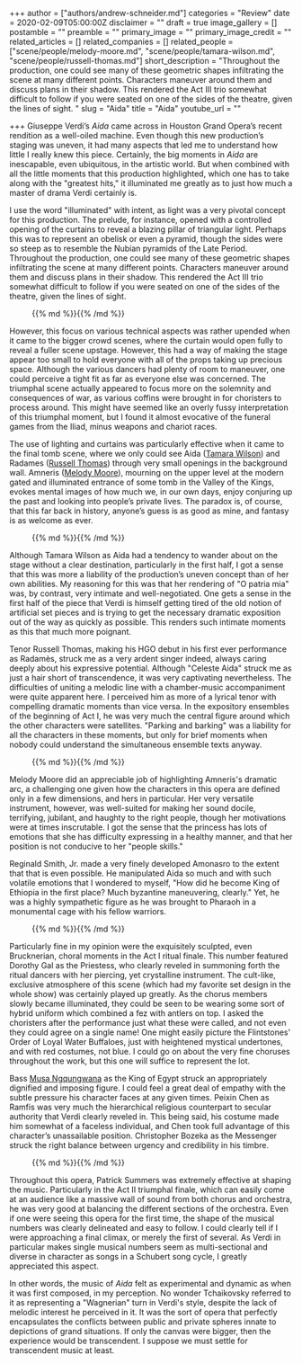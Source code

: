 +++
author = ["authors/andrew-schneider.md"]
categories = "Review"
date = 2020-02-09T05:00:00Z
disclaimer = ""
draft = true
image_gallery = []
postamble = ""
preamble = ""
primary_image = ""
primary_image_credit = ""
related_articles = []
related_companies = []
related_people = ["scene/people/melody-moore.md", "scene/people/tamara-wilson.md", "scene/people/russell-thomas.md"]
short_description = "Throughout the production, one could see many of these geometric shapes infiltrating the scene at many different points. Characters maneuver around them and discuss plans in their shadow. This rendered the Act III trio somewhat difficult to follow if you were seated on one of the sides of the theatre, given the lines of sight. "
slug = "Aida"
title = "Aida"
youtube_url = ""

+++
Giuseppe Verdi’s _Aida_ came across in Houston Grand Opera’s recent rendition as a well-oiled machine. Even though this new production’s staging was uneven, it had many aspects that led me to understand how little I really knew this piece. Certainly, the big moments in _Aida_ are inescapable, even ubiquitous, in the artistic world. But when combined with all the little moments that this production highlighted, which one has to take along with the "greatest hits," it illuminated me greatly as to just how much a master of drama Verdi certainly is.

I use the word "illuminated" with intent, as light was a very pivotal concept for this production. The prelude, for instance, opened with a controlled opening of the curtains to reveal a blazing pillar of triangular light. Perhaps this was to represent an obelisk or even a pyramid, though the sides were so steep as to resemble the Nubian pyramids of the Late Period. Throughout the production, one could see many of these geometric shapes infiltrating the scene at many different points. Characters maneuver around them and discuss plans in their shadow. This rendered the Act III trio somewhat difficult to follow if you were seated on one of the sides of the theatre, given the lines of sight. 

<figure data-type="image">{{% md %}}{{% /md %}}

<figcaption></figcaption>

</figure>

However, this focus on various technical aspects was rather upended when it came to the bigger crowd scenes, where the curtain would open fully to reveal a fuller scene upstage. However, this had a way of making the stage appear too small to hold everyone with all of the props taking up precious space. Although the various dancers had plenty of room to maneuver, one could perceive a tight fit as far as everyone else was concerned. The triumphal scene actually appeared to focus more on the solemnity and consequences of war, as various coffins were brought in for choristers to process around. This might have seemed like an overly fussy interpretation of this triumphal moment, but I found it almost evocative of the funeral games from the Iliad, minus weapons and chariot races.

The use of lighting and curtains was particularly effective when it came to the final tomb scene, where we only could see Aida ([Tamara Wilson](/scene/people/tamara-wilson/)) and Radames ([Russell Thomas](/talking-with-singers-russell-thomas/)) through very small openings in the background wall. Amneris ([Melody Moore](/scene/people/melody-moore/)), mourning on the upper level at the modern gated and illuminated entrance of some tomb in the Valley of the Kings, evokes mental images of how much we, in our own days, enjoy conjuring up the past and looking into people’s private lives. The paradox is, of course, that this far back in history, anyone’s guess is as good as mine, and fantasy is as welcome as ever.

<figure data-type="image">{{% md %}}{{% /md %}}

<figcaption></figcaption>

</figure>

Although Tamara Wilson as Aida had a tendency to wander about on the stage without a clear destination, particularly in the first half, I got a sense that this was more a liability of the production’s uneven concept than of her own abilities. My reasoning for this was that her rendering of "O patria mia" was, by contrast, very intimate and well-negotiated. One gets a sense in the first half of the piece that Verdi is himself getting tired of the old notion of artificial set pieces and is trying to get the necessary dramatic exposition out of the way as quickly as possible. This renders such intimate moments as this that much more poignant.

Tenor Russell Thomas, making his HGO debut in his first ever performance as Radamès, struck me as a very ardent singer indeed, always caring deeply about his expressive potential. Although "Celeste Aida" struck me as just a hair short of transcendence, it was very captivating nevertheless. The difficulties of uniting a melodic line with a chamber-music accompaniment were quite apparent here. I perceived him as more of a lyrical tenor with compelling dramatic moments than vice versa. In the expository ensembles of the beginning of Act I, he was very much the central figure around which the other characters were satellites. "Parking and barking" was a liability for all the characters in these moments, but only for brief moments when nobody could understand the simultaneous ensemble texts anyway.

<figure data-type="image">{{% md %}}{{% /md %}}

<figcaption></figcaption>

</figure>

Melody Moore did an appreciable job of highlighting Amneris's dramatic arc, a challenging one given how the characters in this opera are defined only in a few dimensions, and hers in particular. Her very versatile instrument, however, was well-suited for making her sound docile, terrifying, jubilant, and haughty to the right people, though her motivations were at times inscrutable. I got the sense that the princess has lots of emotions that she has difficulty expressing in a healthy manner, and that her position is not conducive to her "people skills."

Reginald Smith, Jr. made a very finely developed Amonasro to the extent that that is even possible. He manipulated Aida so much and with such volatile emotions that I wondered to myself, "How did he become King of Ethiopia in the first place? Much byzantine maneuvering, clearly." Yet, he was a highly sympathetic figure as he was brought to Pharaoh in a monumental cage with his fellow warriors.

<figure data-type="image">{{% md %}}{{% /md %}}

<figcaption></figcaption>

</figure>

Particularly fine in my opinion were the exquisitely sculpted, even Brucknerian, choral moments in the Act I ritual finale. This number featured Dorothy Gal as the Priestess, who clearly reveled in summoning forth the ritual dancers with her piercing, yet crystalline instrument. The cult-like, exclusive atmosphere of this scene (which had my favorite set design in the whole show) was certainly played up greatly. As the chorus members slowly became illuminated, they could be seen to be wearing some sort of hybrid uniform which combined a fez with antlers on top. I asked the choristers after the performance just what these were called, and not even they could agree on a single name! One might easily picture the Flintstones' Order of Loyal Water Buffaloes, just with heightened mystical undertones, and with red costumes, not blue. I could go on about the very fine choruses throughout the work, but this one will suffice to represent the lot.

Bass [Musa Ngqungwana](/scene/people/musa-ngqungwana/) as the King of Egypt struck an appropriately dignified and imposing figure. I could feel a great deal of empathy with the subtle pressure his character faces at any given times. Peixin Chen as Ramfis was very much the hierarchical religious counterpart to secular authority that Verdi clearly reveled in. This being said, his costume made him somewhat of a faceless individual, and Chen took full advantage of this character’s unassailable position. Christopher Bozeka as the Messenger struck the right balance between urgency and credibility in his timbre.

<figure data-type="image">{{% md %}}{{% /md %}}

<figcaption></figcaption>

</figure>

Throughout this opera, Patrick Summers was extremely effective at shaping the music. Particularly in the Act II triumphal finale, which can easily come at an audience like a massive wall of sound from both chorus and orchestra, he was very good at balancing the different sections of the orchestra. Even if one were seeing this opera for the first time, the shape of the musical numbers was clearly delineated and easy to follow. I could clearly tell if I were approaching a final climax, or merely the first of several. As Verdi in particular makes single musical numbers seem as multi-sectional and diverse in character as songs in a Schubert song cycle, I greatly appreciated this aspect. 

In other words, the music of _Aida_ felt as experimental and dynamic as when it was first composed, in my perception. No wonder Tchaikovsky referred to it as representing a "Wagnerian" turn in Verdi's style, despite the lack of melodic interest he perceived in it. It was the sort of opera that perfectly encapsulates the conflicts between public and private spheres innate to depictions of grand situations. If only the canvas were bigger, then the experience would be transcendent. I suppose we must settle for transcendent music at least.